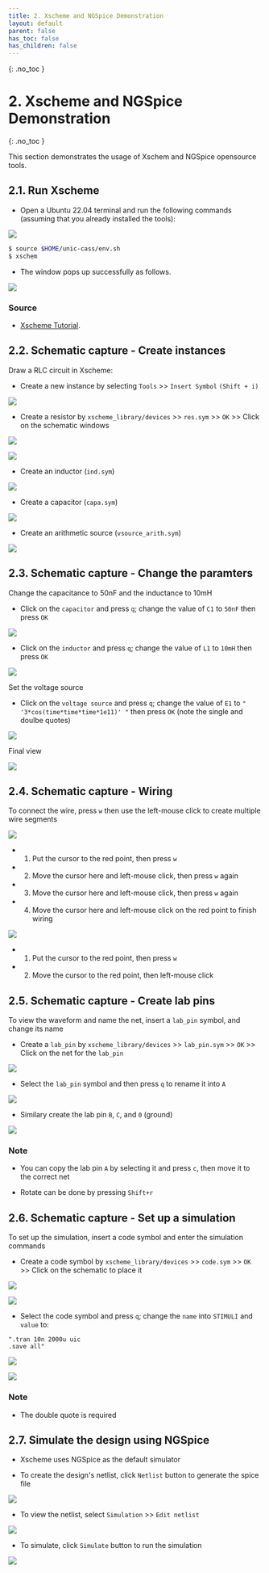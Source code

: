 ```yaml
---
title: 2. Xscheme and NGSpice Demonstration
layout: default
parent: false
has_toc: false
has_children: false
---
```

{: .no_toc }
# 2. Xscheme and NGSpice Demonstration

{: .no_toc }

<!-- <details open markdown="block">
  <summary>
    Table of contents
  </summary>
  {: .text-delta }
- TOC
{:toc}
</details> -->

This section demonstrates the usage of Xschem and NGSpice opensource tools.

## 2.1. Run Xscheme

- Open a Ubuntu 22.04 terminal and run the following commands (assuming that you already installed the tools):

![](images/2.1-command_view.png)

```sh
$ source $HOME/unic-cass/env.sh
$ xschem
```

- The window pops up successfully as follows.

![](images/2.2-xschem_main_window.png)

### Source

- [Xscheme Tutorial](https://xschem.sourceforge.io/stefan/xschem_man/tutorial_run_simulation.html).


## 2.2. Schematic capture - Create instances

Draw a RLC circuit in Xscheme:

- Create a new instance by selecting `Tools` >> `Insert Symbol` ``(Shift + i)``

![](images/2.3-insert_symbol.png)

- Create a resistor by `xscheme_library/devices` >> `res.sym` >> `OK` >> Click on the schematic windows

![](images/2.4-library_manager.png)

![](images/2.5-res_symbol.png)

- Create an inductor (``ind.sym``)

![](images/2.6-create_inductor.png)

- Create a capacitor (``capa.sym``)

![](images/2.7-create_capacitor.png)

- Create an arithmetic source (``vsource_arith.sym``)

![](images/2.8-create_arithmetic_symbol.png)

## 2.3. Schematic capture - Change the paramters

Change the capacitance to 50nF and the inductance to 10mH

- Click on the `capacitor` and press `q`; change the value of `C1` to `50nF` then press `OK`

![](images/2.10-change_capacitor.png)

- Click on the `inductor` and press `q`; change the value of `L1` to `10mH` then press `OK`

![](images/2.11-change_inductor.png)

Set the voltage source

- Click on the `voltage source` and press `q`; change the value of `E1` to `" '3*cos(time*time*time*1e11)' "` then press `OK` (note the single and doulbe quotes)

![](images/2.12-set_voltage_source.png)

Final view

![](images/2.13-final_view.png)

## 2.4. Schematic capture - Wiring

To connect the wire, press `w` then use the left-mouse click to create multiple wire segments

![](images/2.14-wiring_res.png)

- 1. Put the cursor to the red point, then press `w`

- 2. Move the cursor here and left-mouse click, then press `w` again

- 3. Move the cursor here and left-mouse click, then press `w` again

- 4. Move the cursor here and left-mouse click on the red point to finish wiring

![](images/2.15-wiring_two_components.png)

- 1. Put the cursor to the red point, then press `w`

- 2. Move the cursor to the red point, then left-mouse click

## 2.5. Schematic capture - Create lab pins

To view the waveform and name the net, insert a `lab_pin` symbol, and change its name

- Create a `lab_pin` by `xscheme_library/devices` >> `lab_pin.sym` >> `OK` >> Click on the net for the `lab_pin`

![](images/2.16_create_lab_pin_symbol.png)

- Select the `lab_pin` symbol and then press `q` to rename it into `A`

![](images/2.17_create_lab_pin_A.png)

- Similary create the lab pin `B`, `C`, and `0` (ground)

![](images/2.18_create_lab_pin_BC0.png)

### Note

- You can copy the lab pin `A` by selecting it and press `c`, then move it to the correct net

- Rotate can be done by pressing `Shift+r`

## 2.6. Schematic capture - Set up a simulation

To set up the simulation, insert a code symbol and enter the simulation commands

- Create a code symbol by `xscheme_library/devices` >> `code.sym` >> `OK` >> Click on the schematic to place it

![](images/2.19-create_simulation_symbol.png)

![](images/2.20-simulation_symbol_view.png)

- Select the code symbol and press `q`; change the `name` into `STIMULI` and `value` to:

```spice
".tran 10n 2000u uic
.save all"
```

![](images/2.21-insert_simulation_command.png)

![](images/2.22-final_view.png)

### Note

- The double quote is required

## 2.7. Simulate the design using NGSpice 

- Xscheme uses NGSpice as the default simulator

- To create the design's netlist, click `Netlist` button to generate the spice file

![](images/2.23-generate_netlist.png)

- To view the netlist, select `Simulation` >> `Edit netlist`

![](images/2.24-edit_netlist.png)

- To simulate, click `Simulate` button to run the simulation

![](images/2.25-simulate_design.png)



